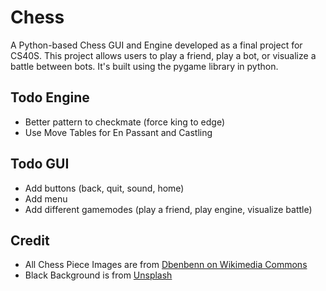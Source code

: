 # Chess
A Python-based Chess GUI and Engine developed as a final project for CS40S. This project allows users to play a friend, play a bot, or visualize a battle between bots. It's built using the pygame library in python.

## Todo Engine
- Better pattern to checkmate (force king to edge)
- Use Move Tables for En Passant and Castling

## Todo GUI
- Add buttons (back, quit, sound, home)
- Add menu
- Add different gamemodes (play a friend, play engine, visualize battle)

## Credit
- All Chess Piece Images are from [Dbenbenn on Wikimedia Commons](https://commons.wikimedia.org/wiki/User:Dbenbenn)
- Black Background is from [Unsplash](https://unsplash.com/photos/a-black-and-white-photo-of-water-and-sand-_GH9LwhlSO4)